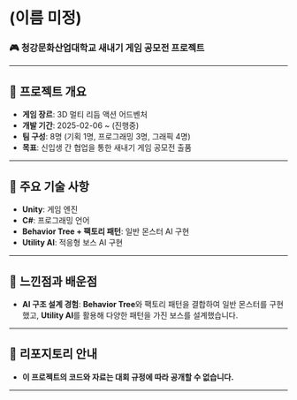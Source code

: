 # **(이름 미정)**

### 🎮 청강문화산업대학교 새내기 게임 공모전 프로젝트

---

## 📌 **프로젝트 개요**
- **게임 장르**: 3D 멀티 리듬 액션 어드벤처
- **개발 기간**: 2025-02-06 ~ (진행중)
- **팀 구성**: 8명 (기획 1명, 프로그래밍 3명, 그래픽 4명)
- **목표**: 신입생 간 협업을 통한 새내기 게임 공모전 출품

---

## 🔑 **주요 기술 사항**
- **Unity**: 게임 엔진
- **C#**: 프로그래밍 언어
- **Behavior Tree + 팩토리 패턴**: 일반 몬스터 AI 구현
- **Utility AI**: 적응형 보스 AI 구현

---

## 🤔 **느낀점과 배운점**
- **AI 구조 설계 경험**: **Behavior Tree**와 팩토리 패턴을 결합하여 일반 몬스터를 구현했고, **Utility AI**를 활용해 다양한 패턴을 가진 보스를 설계했습니다.  
---

## 🚨 리포지토리 안내
- **이 프로젝트의 코드와 자료는 대회 규정에 따라 공개할 수 없습니다.**

---
